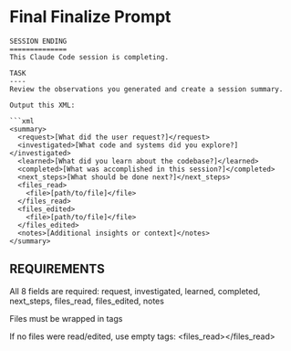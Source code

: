 # Final Finalize Prompt

```
SESSION ENDING
==============
This Claude Code session is completing.

TASK
----
Review the observations you generated and create a session summary.

Output this XML:

```xml
<summary>
  <request>[What did the user request?]</request>
  <investigated>[What code and systems did you explore?]</investigated>
  <learned>[What did you learn about the codebase?]</learned>
  <completed>[What was accomplished in this session?]</completed>
  <next_steps>[What should be done next?]</next_steps>
  <files_read>
    <file>[path/to/file]</file>
  </files_read>
  <files_edited>
    <file>[path/to/file]</file>
  </files_edited>
  <notes>[Additional insights or context]</notes>
</summary>
```

REQUIREMENTS
------------
All 8 fields are required: request, investigated, learned, completed, next_steps, files_read, files_edited, notes

Files must be wrapped in <file> tags

If no files were read/edited, use empty tags: <files_read></files_read>
```
